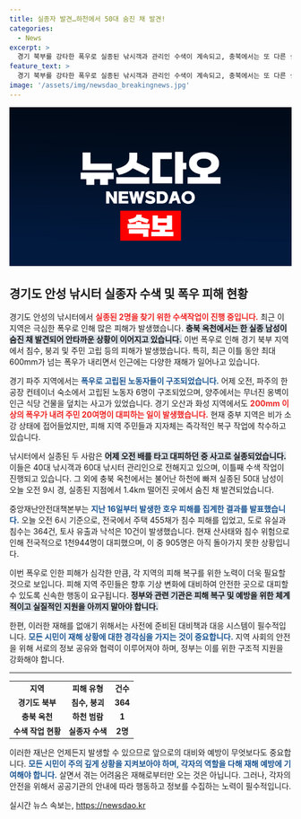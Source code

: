 ```yaml
---
title: 실종자 발견…하천에서 50대 숨진 채 발견!
categories:
  - News
excerpt: >
  경기 북부를 강타한 폭우로 실종된 낚시객과 관리인 수색이 계속되고, 충북에서는 또 다른 실종자가 숨진 채 발견되었습니다. 피해 지역의 복구 작업이 급속히 진행되고 있는 가운데, 주택과 도로 피해가 심각한 상황입니다. 클릭하여 자세한 소식을 알아보세요!
feature_text: >
  경기 북부를 강타한 폭우로 실종된 낚시객과 관리인 수색이 계속되고, 충북에서는 또 다른 실종자가 숨진 채 발견되었습니다. 피해 지역의 복구 작업이 급속히 진행되고 있는 가운데, 주택과 도로 피해가 심각한 상황입니다. 클릭하여 자세한 소식을 알아보세요!
image: '/assets/img/newsdao_breakingnews.jpg'
---
```


<p><img src="/assets/img/newsdao_breakingnews.jpg" alt="implanttips 속보" /></p>

<h2 data-ke-size="size26">경기도 안성 낚시터 실종자 수색 및 폭우 피해 현황</h2>

<p data-ke-size="size16"></p>

<p>경기도 안성의 낚시터에서 <b><span style="color: #ee2323;">실종된 2명을 찾기 위한 수색작업이 진행 중입니다.</span></b> 최근 이 지역은 극심한 폭우로 인해 많은 피해가 발생했습니다. <b><span style="background-color: #21538527;">충북 옥천에서는 한 실종 남성이 숨진 채 발견되어 안타까운 상황이 이어지고 있습니다.</span></b> 이번 폭우로 인해 경기 북부 지역에서 침수, 붕괴 및 주민 고립 등의 피해가 발생했습니다. 특히, 최근 이틀 동안 최대 600mm가 넘는 폭우가 내리면서 인근에는 다양한 재해가 일어나고 있습니다.</p>

<p>경기 파주 지역에서는 <b><span style="color: #1a5490;">폭우로 고립된 노동자들이 구조되었습니다.</span></b> 어제 오전, 파주의 한 공장 컨테이너 숙소에서 고립된 노동자 6명이 구조되었으며, 양주에서는 무너진 옹벽이 인근 식당 건물을 덮치는 사고가 있었습니다. 경기 오산과 화성 지역에서도 <b><span style="color: #ee2323;">200mm 이상의 폭우가 내려 주민 20여명이 대피하는 일이 발생했습니다.</span></b> 현재 중부 지역은 비가 소강 상태에 접어들었지만, 피해 지역 주민들과 지자체는 즉각적인 복구 작업에 착수하고 있습니다.</p>

<p>낚시터에서 실종된 두 사람은 <b><span style="background-color: #21538527;">어제 오전 배를 타고 대피하던 중 사고로 실종되었습니다.</span></b> 이들은 40대 낚시객과 60대 낚시터 관리인으로 전해지고 있으며, 이틀째 수색 작업이 진행되고 있습니다. 그 외에 충북 옥천에서는 불어난 하천에 빠져 실종된 50대 남성이 오늘 오전 9시 경, 실종된 지점에서 1.4km 떨어진 곳에서 숨진 채 발견되었습니다.</p>

<p>중앙재난안전대책본부는 <b><span style="color: #1a5490;">지난 16일부터 발생한 호우 피해를 집계한 결과를 발표했습니다.</span></b> 오늘 오전 6시 기준으로, 전국에서 주택 455채가 침수 피해를 입었고, 도로 유실과 침수는 364건, 토사 유출과 낙석은 10건이 발생했습니다. 현재 산사태와 침수 위험으로 인해 전국적으로 1천944명이 대피했으며, 이 중 905명은 아직 돌아가지 못한 상황입니다. </p>

<p data-ke-size="size16"></p> 

<p>이번 폭우로 인한 피해가 심각한 만큼, 각 지역의 피해 복구를 위한 노력이 더욱 필요할 것으로 보입니다. 피해 지역 주민들은 향후 기상 변화에 대비하여 안전한 곳으로 대피할 수 있도록 신속한 행동이 요구됩니다. <b><span style="background-color: #21538527;">정부와 관련 기관은 피해 복구 및 예방을 위한 체계적이고 실질적인 지원을 아끼지 말아야 합니다.</span></b> </p>

<p data-ke-size="size16"></p> 

<p>한편, 이러한 재해를 없애기 위해서는 사전에 준비된 대비책과 대응 시스템이 필수적입니다. <b><span style="color: #1a5490;">모든 시민이 재해 상황에 대한 경각심을 가지는 것이 중요합니다.</span></b> 지역 사회의 안전을 위해 서로의 정보 공유와 협력이 이루어져야 하며, 정부는 이를 위한 구조적 지원을 강화해야 합니다.</p>

<hr>

<table style="width: 100%; border-collapse: collapse;">
<tr>
<td style="text-align: center; height: 17px;"><b>지역</b></td>
<td style="text-align: center; height: 17px;"><b>피해 유형</b></td>
<td style="text-align: center; height: 17px;"><b>건수</b></td>
</tr>
<tr>
<td style="text-align: center; height: 17px;"><b>경기도 북부</b></td>
<td style="text-align: center; height: 17px;"><b>침수, 붕괴</b></td>
<td style="text-align: center; height: 17px;"><b>364</b></td>
</tr>
<tr>
<td style="text-align: center; height: 17px;"><b>충북 옥천</b></td>
<td style="text-align: center; height: 17px;"><b>하천 범람</b></td>
<td style="text-align: center; height: 17px;"><b>1</b></td>
</tr>
<tr>
<td style="text-align: center; height: 17px;"><b>수색 작업 현황</b></td>
<td style="text-align: center; height: 17px;"><b>실종자 수색</b></td>
<td style="text-align: center; height: 17px;"><b>2명</b></td>
</tr>
</table>

<p data-ke-size="size16"></p> 

<p>이러한 재난은 언제든지 발생할 수 있으므로 앞으로의 대비와 예방이 무엇보다도 중요합니다. <b><span style="color: #1a5490;">모든 시민이 주의 깊게 상황을 지켜보아야 하며, 각자의 역할을 다해 재해 예방에 기여해야 합니다.</span></b> 살면서 겪는 어려움은 재해로부터만 오는 것은 아닙니다. 그러나, 각자의 안전을 위해서 공공기관의 안내에 따라 행동하고 정보를 수집하는 노력이 필수적입니다.</p>
실시간 뉴스 속보는, <a href="https://newsdao.kr" rel="dofollow">https://newsdao.kr</a>


